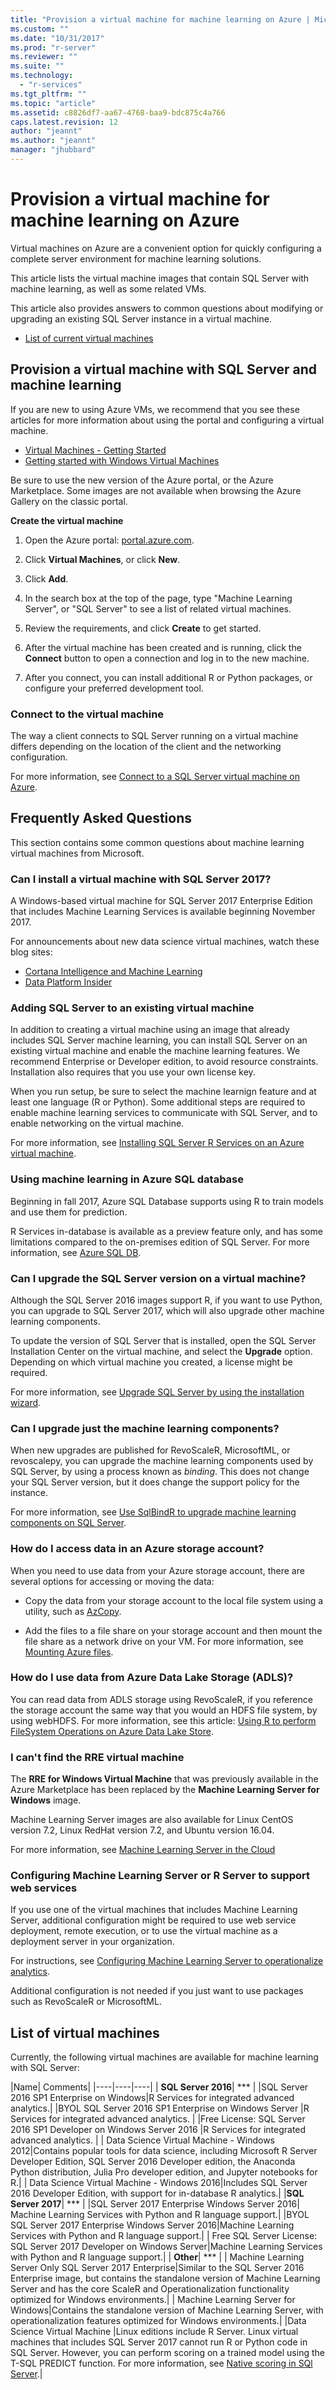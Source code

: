 ```yaml
---
title: "Provision a virtual machine for machine learning on Azure | Microsoft Docs"
ms.custom: ""
ms.date: "10/31/2017"
ms.prod: "r-server"
ms.reviewer: ""
ms.suite: ""
ms.technology: 
  - "r-services"
ms.tgt_pltfrm: ""
ms.topic: "article"
ms.assetid: c8826df7-aa67-4768-baa9-bdc875c4a766
caps.latest.revision: 12
author: "jeannt"
ms.author: "jeannt"
manager: "jhubbard"
---
```

# Provision a virtual machine for machine learning on Azure

Virtual machines on Azure are a convenient option for quickly configuring a complete server environment for machine learning solutions.

This article lists the virtual machine images that contain SQL Server with machine learning, as well as some related VMs.

This article also provides answers to common questions about modifying or upgrading an existing SQL Server instance in a virtual machine.

+ [List of current virtual machines](#bkmk_list)

## Provision a virtual machine with SQL Server and machine learning

If you are new to using Azure VMs, we recommend that you see these articles for more information about using the portal and configuring a virtual machine.

+ [Virtual Machines - Getting Started](https://azure.microsoft.com/documentation/learning-paths/virtual-machines/)
+ [Getting started with Windows Virtual Machines](https://azure.microsoft.com/documentation/articles/virtual-machines-windows-hero-tutorial/)

Be sure to use the new version of the Azure portal, or the Azure Marketplace. Some images are not available when browsing the Azure Gallery on the classic portal.

**Create the virtual machine**

1. Open the Azure portal: [portal.azure.com](https:portal.azure.com).

2. Click **Virtual Machines**, or click **New**.

3. Click **Add**.

4. In the search box at the top of the page, type "Machine Learning Server", or "SQL Server" to see a list of related virtual machines.

5. Review the requirements, and click **Create** to get started.

6. After the virtual machine has been created and is running, click the **Connect** button to open a connection and log in to the new machine.

5. After you connect, you can install additional R or Python packages, or configure your preferred development tool.

### Connect to the virtual machine

The way a client connects to SQL Server running on a virtual machine differs depending on the location of the client and the networking configuration.

For more information, see [Connect to a SQL Server virtual machine on Azure](https://docs.microsoft.com/azure/virtual-machines/windows/sql/virtual-machines-windows-sql-connect).

## Frequently Asked Questions

This section contains some common questions about machine learning virtual machines from Microsoft.

### Can I install a virtual machine with SQL Server 2017?

A Windows-based virtual machine for SQL Server 2017 Enterprise Edition that includes Machine Learning Services is available beginning November 2017. 

For announcements about new data science virtual machines, watch these blog sites:

+ [Cortana Intelligence and Machine Learning](https://blogs.technet.microsoft.com/machinelearning/)
+ [Data Platform Insider](https://blogs.technet.microsoft.com/dataplatforminsider/)

### Adding SQL Server to an existing virtual machine

In addition to creating a virtual machine using an image that already includes SQL Server machine learning, you can install SQL Server on an existing virtual machine and enable the machine learning features. We recommend Enterprise or Developer edition, to avoid resource constraints. Installation also requires that you use your own license key.

When you run setup, be sure to select the machine learnign feature and at least one language (R or Python). Some additional steps are required to enable machine learning services to communicate with SQL Server, and to enable networking on the virtual machine.

For more information, see [Installing SQL Server R Services on an Azure virtual machine](../r/installing-sql-server-r-services-on-an-azure-virtual-machine.md).

### Using machine learning in Azure SQL database

Beginning in fall 2017, Azure SQL Database supports using R to train models and use them for prediction. 

R Services in-database is available as a preview feature only, and has some limitations compared to the on-premises edition of SQL Server. For more information, see [Azure SQL DB](../r/using-r-in-azure-sql-database.md).

### Can I upgrade the SQL Server version on a virtual machine?

Although the SQL Server 2016 images support R, if you want to use Python, you can upgrade to SQL Server 2017, which will also upgrade other machine learning components.

To update the version of SQL Server that is installed, open the SQL Server Installation Center on the virtual machine, and select the **Upgrade** option. Depending on which virtual machine you created, a license might be required.

For more information, see [Upgrade SQL Server by using the installation wizard](https://docs.microsoft.com/sql/database-engine/install-windows/upgrade-sql-server-using-the-installation-wizard-setup).

### Can I upgrade just the machine learning components?

When new upgrades are published for RevoScaleR, MicrosoftML, or revoscalepy, you can upgrade the machine learning components used by SQL Server, by using a process known as _binding_. This does not change your SQL Server version, but it does change the support policy for the instance.

For more information, see [Use SqlBindR to upgrade machine learning components on SQL Server](../setup/use-sqlbindr-exe-to-upgrade-an-instance-of-sql-server.md).

### How do I access data in an Azure storage account?

When you need to use data from your Azure storage account, there are several options for accessing or moving the data:

+ Copy the data from your storage account to the local file system using a utility, such as [AzCopy](https://azure.microsoft.com/documentation/articles/storage-use-azcopy/#copy-files-in-azure-file-storage-with-azcopy-preview-version-only). 

+ Add the files to a file share on your storage account and then mount the file share as a network drive on your VM.  For more information, see [Mounting Azure files](https://azure.microsoft.com/documentation/articles/storage-dotnet-how-to-use-files/). 

### How do I use data from Azure Data Lake Storage (ADLS)?

You can read data from ADLS storage using RevoScaleR, if you reference the storage account the same way that you would an HDFS file system, by using webHDFS.  For more information, see this article: [Using R to perform FileSystem Operations on Azure Data Lake Store](https://blogs.msdn.microsoft.com/microsoftrservertigerteam/2017/03/14/using-r-to-perform-filesystem-operations-on-azure-data-lake-store/).

### I can't find the RRE virtual machine

The **RRE for Windows Virtual Machine** that was previously available in the Azure Marketplace has been replaced by the **Machine Learning Server for Windows** image.

Machine Learning Server images are also available for Linux CentOS version 7.2, Linux RedHat version 7.2, and Ubuntu version 16.04.

For more information, see [Machine Learning Server in the Cloud](https://docs.microsoft.com/machine-learning-server/install/machine-learning-server-in-the-cloud)

### Configuring Machine Learning Server or R Server to support web services

If you use one of the virtual machines that includes Machine Learning Server, additional configuration might be required to use web service deployment, remote execution, or to use the virtual machine as a deployment server in your organization.

For instructions, see [Configuring Machine Learning Server to operationalize analytics](https://docs.microsoft.com/machine-learning-server/operationalize/configure-machine-learning-server-one-box).

Additional configuration is not needed if you just want to use packages such as RevoScaleR or MicrosoftML.

## <a name="bkmk_list"></a> List of virtual machines

Currently, the following virtual machines are available for machine learning with SQL Server:

|Name| Comments|
|----|----|----|
| **SQL Server 2016**| ***  |
|SQL Server 2016 SP1 Enterprise on Windows|R Services for integrated advanced analytics.|
|BYOL SQL Server 2016 SP1 Enterprise on Windows Server |R Services for integrated advanced analytics. |
|Free License: SQL Server 2016 SP1 Developer on Windows Server 2016 |R Services for integrated advanced analytics. |
| Data Science Virtual Machine - Windows 2012|Contains popular tools for data science, including Microsoft R Server Developer Edition, SQL Server 2016 Developer edition, the Anaconda Python distribution, Julia Pro developer edition, and Jupyter notebooks for R.| 
| Data Science Virtual Machine - Windows 2016|Includes SQL Server 2016 Developer Edition, with support for in-database R analytics.|
|**SQL Server 2017**| ***   |
|SQL Server 2017 Enterprise Windows Server 2016| Machine Learning Services with Python and R language support.|
|BYOL SQL Server 2017 Enterprise Windows Server 2016|Machine Learning Services with Python and R language support.|
| Free SQL Server License: SQL Server 2017 Developer on Windows Server|Machine Learning Services with Python and R language support.|
| **Other**| *** |
| Machine Learning Server Only SQL Server 2017 Enterprise|Similar to the SQL Server 2016 Enterprise image, but contains the standalone version of Machine Learning Server and has the core ScaleR and Operationalization functionality optimized for Windows environments.|
| Machine Learning Server for Windows|Contains the standalone version of Machine Learning Server, with operationalization features optimized for Windows environments.|
|Data Science Virtual Machine |Linux editions include R Server. Linux virtual machines that includes SQL Server 2017 cannot run R or Python code in SQL Server. However, you can perform scoring on a trained model using the T-SQL PREDICT function. For more information, see [Native scoring in SQl Server](../sql-native-scoring.md).|
